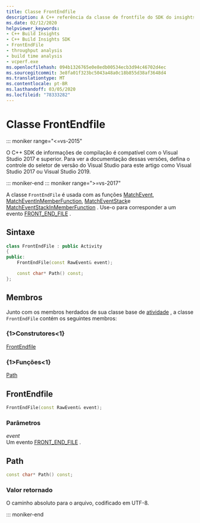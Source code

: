 ```yaml
---
title: Classe FrontEndfile
description: A C++ referência da classe de frontfile do SDK do insights do Build.
ms.date: 02/12/2020
helpviewer_keywords:
- C++ Build Insights
- C++ Build Insights SDK
- FrontEndFile
- throughput analysis
- build time analysis
- vcperf.exe
ms.openlocfilehash: 094b1326765e0e8edb00534ecb3d94c46702d4ec
ms.sourcegitcommit: 3e8fa01f323bc5043a48a0c18b855d38af3648d4
ms.translationtype: MT
ms.contentlocale: pt-BR
ms.lasthandoff: 03/05/2020
ms.locfileid: "78333282"
---
```

# <a name="frontendfile-class"></a>Classe FrontEndfile

::: moniker range="<=vs-2015"

O C++ SDK de informações de compilação é compatível com o Visual Studio 2017 e superior. Para ver a documentação dessas versões, defina o controle do seletor de versão do Visual Studio para este artigo como Visual Studio 2017 ou Visual Studio 2019.

::: moniker-end
::: moniker range=">=vs-2017"

A classe `FrontEndFile` é usada com as funções [MatchEvent](../functions/match-event.md), [MatchEventInMemberFunction](../functions/match-event-in-member-function.md), [MatchEventStack](../functions/match-event-stack.md)e [MatchEventStackInMemberFunction](../functions/match-event-stack-in-member-function.md) . Use-o para corresponder a um evento [FRONT_END_FILE](../event-table.md#front-end-file) .

## <a name="syntax"></a>Sintaxe

```cpp
class FrontEndFile : public Activity
{
public:
    FrontEndFile(const RawEvent& event);

    const char* Path() const;
};
```

## <a name="members"></a>Membros

Junto com os membros herdados de sua classe base de [atividade](activity.md) , a classe `FrontEndFile` contém os seguintes membros:

### <a name="constructors"></a>{1&gt;Construtores&lt;1}

[FrontEndfile](#front-end-file)

### <a name="functions"></a>{1&gt;Funções&lt;1}

[Path](#path)

## <a name="front-end-file"></a>FrontEndfile

```cpp
FrontEndFile(const RawEvent& event);
```

### <a name="parameters"></a>Parâmetros

*event*\
Um evento [FRONT_END_FILE](../event-table.md#front-end-file) .

## <a name="path"></a> Path

```cpp
const char* Path() const;
```

### <a name="return-value"></a>Valor retornado

O caminho absoluto para o arquivo, codificado em UTF-8.

::: moniker-end
